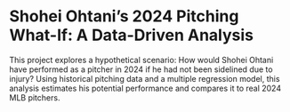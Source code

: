 # Shohei Ohtani’s 2024 Pitching What-If: A Data-Driven Analysis

This project explores a hypothetical scenario: How would Shohei Ohtani have performed as a pitcher in 2024 if he had not been sidelined due to injury? Using historical pitching data and a multiple regression model, this analysis estimates his potential performance and compares it to real 2024 MLB pitchers.

